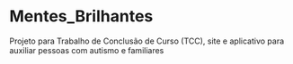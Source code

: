 # Mentes_Brilhantes
Projeto para Trabalho de Conclusão de Curso (TCC), site e aplicativo para auxiliar pessoas com autismo e familiares

